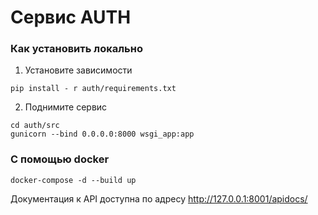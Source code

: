 # Сервис AUTH
### Как установить локально
1. Установите зависимости
```
pip install - r auth/requirements.txt
```
2. Поднимите сервис
```
cd auth/src
gunicorn --bind 0.0.0.0:8000 wsgi_app:app 
```
### С помощью docker
```
docker-compose -d --build up
```
Документация к API доступна по адресу http://127.0.0.1:8001/apidocs/